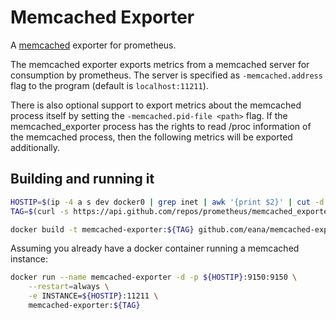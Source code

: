 # Memcached Exporter

A [memcached](https://memcached.org/) exporter for prometheus.

The memcached exporter exports metrics from a memcached server for
consumption by prometheus. The server is specified as `-memcached.address` flag
to the program (default is `localhost:11211`).

There is also optional support to export metrics about the memcached process
itself by setting the `-memcached.pid-file <path>` flag. If the
memcached\_exporter process has the rights to read /proc information of the
memcached process, then the following metrics will be exported additionally.

## Building and running it

```bash
HOSTIP=$(ip -4 a s dev docker0 | grep inet | awk '{print $2}' | cut -d / -f 1)
TAG=$(curl -s https://api.github.com/repos/prometheus/memcached_exporter/tags | jq --raw-output '.[].name')

docker build -t memcached-exporter:${TAG} github.com/eana/memcached-exporter
```
Assuming you already have a docker container running a memcached instance:

```bash
docker run --name memcached-exporter -d -p ${HOSTIP}:9150:9150 \
    --restart=always \
    -e INSTANCE=${HOSTIP}:11211 \
    memcached-exporter:${TAG}
```
